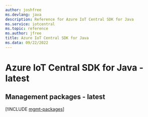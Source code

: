 ```yaml
---
author: joshfree
ms.devlang: java
description: Reference for Azure IoT Central SDK for Java
ms.service: iotcentral
ms.topic: reference
ms.author: jfree
title: Azure IoT Central SDK for Java
ms.data: 09/22/2022
---
```

# Azure IoT Central SDK for Java - latest

## Management packages - latest
[!INCLUDE [mgmt-packages](iot-central-mgmt-index.md)]